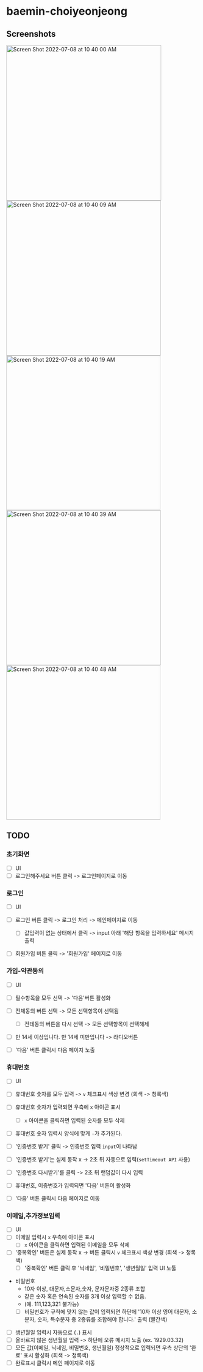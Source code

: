 # baemin-choiyeonjeong

## Screenshots
<img width="406" alt="Screen Shot 2022-07-08 at 10 40 00 AM" src="https://user-images.githubusercontent.com/6129764/177899560-2d46272f-b45e-4115-b392-ffea013cd2a3.png">
<img width="405" alt="Screen Shot 2022-07-08 at 10 40 09 AM" src="https://user-images.githubusercontent.com/6129764/177899575-ce1e790b-5f47-425c-ad4b-cdc1e5587939.png">
<img width="404" alt="Screen Shot 2022-07-08 at 10 40 19 AM" src="https://user-images.githubusercontent.com/6129764/177899577-b6bafba6-9091-4cd4-afe3-a34455c6670a.png">
<img width="405" alt="Screen Shot 2022-07-08 at 10 40 39 AM" src="https://user-images.githubusercontent.com/6129764/177899579-aecd0ed0-b34f-4ea3-87de-4ec4d7b41ef6.png">
<img width="404" alt="Screen Shot 2022-07-08 at 10 40 48 AM" src="https://user-images.githubusercontent.com/6129764/177899581-4c04a5d2-594c-4f68-a095-b20a27d1eb8a.png">

## TODO
### 초기화면
- [ ] UI
- [ ] 로그인해주세요 버튼 클릭 -> 로그인페이지로 이동

### 로그인
- [ ] UI
- [ ] 로그인 버튼 클릭 -> 로그인 처리 -> 메인페이지로 이동
  - [ ] 값입력이 없는 상태에서 클릭 -> input 아래 '해당 항목을 입력하세요' 메시지 출력
- [ ] 회원가입 버튼 클릭 -> '회원가입' 페이지로 이동


### 가입-약관동의
- [ ] UI
- [ ] 필수항목을 모두 선택 -> '다음'버튼 활성화
- [ ] 전체동의 버튼 선택 -> 모든 선택항목이 선택됨
  - [ ] 전테동의 버튼을 다시 선택 -> 모든 선택항목이 선택해제
- [ ] 만 14세 이상입니다. 만 14세 미만입니다 -> 라디오버튼
- [ ] '다음' 버튼 클릭시 다음 페이지 노출 


### 휴대번호
- [ ] UI
- [ ] 휴대번호 숫자를 모두 입력 -> `v` 체크표시 색상 변경 (회색 -> 청록색)
- [ ] 휴대번호 숫자가 입력되면 우측에 `x` 아이콘 표시
  - [ ] `x` 아이콘을 클릭하면 입력된 숫자를 모두 삭제
- [ ] 휴대번호 숫자 입력시 양식에 맞게 `-`가 추가된다.
- [ ] '인증번호 받기' 클릭 -> 인증번호 입력 `input`이 나타남
- [ ] '인증번호 받기'는 실제 동작 x -> 2초 뒤 자동으로 입력(`setTimeout API` 사용)
- [ ] '인증번호 다시받기'를 클릭 -> 2초 뒤 랜덤값이 다시 입력
- [ ] 휴대번호, 이증번호가 입력되면 '다음' 버튼이 활성화
- [ ] '다음' 버튼 클릭시 다음 페이지로 이동


### 이메일,추가정보입력
- [ ] UI
- [ ] 이메일 입력시 `x` 우측에 아이콘 표시
  - [ ] `x` 아이콘을 클릭하면 입력된 이메일을 모두 삭제
- [ ] '중복확인' 버튼은 실제 동작 x -> 버튼 클릭시 `v` 체크표시 색상 변경 (회색 -> 청록색)
  - [ ] '중복확인' 버튼 클릭 후 '닉네임', '비밀번호', '생년월일' 입력 UI 노툴
- 비밀번호
  - 10자 이상, 대문자,소문자,숫자, 문자문자중 2종류 조합
  - 같은 숫자 혹은 연속된 숫자를 3개 이상 입력할 수 없음.
  - (예. 111,123,321 불가능)
  - [ ] 비밀번호가 규칙에 맞지 않는 값이 입력되면 하단에 '10자 이상 영어 대문자, 소문자, 숫자, 특수문자 중 2종류를 조합해야 합니다.' 출력 (빨간색)
- [ ] 생년월일 입력시 자동으로 (`.`) 표시
- [ ] 올바르지 않은 생년월일 입력 -> 하단에 오류 메시지 노출 (ex. 1929.03.32)
- [ ] 모든 값(이메일, 닉네임, 비밀번호, 생년월일) 정상적으로 입력되면 우측 상단의 '완료' 표시 활성화 (회색 -> 청록색) 
- [ ] 완료표시 클릭시 메인 페이지로 이동
